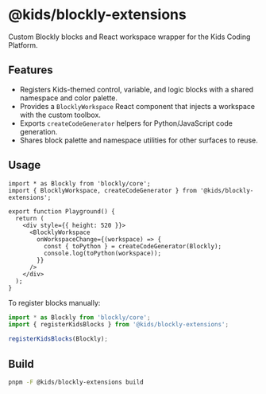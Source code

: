 # @kids/blockly-extensions

Custom Blockly blocks and React workspace wrapper for the Kids Coding Platform.

## Features
- Registers Kids-themed control, variable, and logic blocks with a shared namespace and color palette.
- Provides a `BlocklyWorkspace` React component that injects a workspace with the custom toolbox.
- Exports `createCodeGenerator` helpers for Python/JavaScript code generation.
- Shares block palette and namespace utilities for other surfaces to reuse.

## Usage

```tsx
import * as Blockly from 'blockly/core';
import { BlocklyWorkspace, createCodeGenerator } from '@kids/blockly-extensions';

export function Playground() {
  return (
    <div style={{ height: 520 }}>
      <BlocklyWorkspace
        onWorkspaceChange={(workspace) => {
          const { toPython } = createCodeGenerator(Blockly);
          console.log(toPython(workspace));
        }}
      />
    </div>
  );
}
```

To register blocks manually:

```ts
import * as Blockly from 'blockly/core';
import { registerKidsBlocks } from '@kids/blockly-extensions';

registerKidsBlocks(Blockly);
```

## Build

```bash
pnpm -F @kids/blockly-extensions build
```
